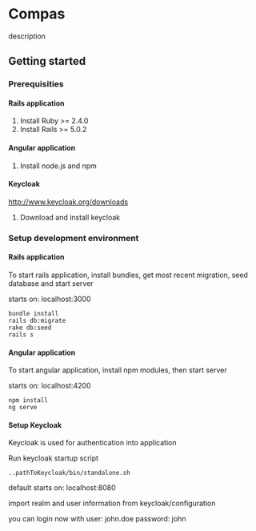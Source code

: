 # Compas

description

## Getting started
### Prerequisities
#### Rails application 
1) Install Ruby >= 2.4.0
2) Install Rails >= 5.0.2

#### Angular application
1) Install node.js and npm 

#### Keycloak 
http://www.keycloak.org/downloads
1) Download and install keycloak

### Setup development environment

#### Rails application
To start rails application, install bundles, get most recent migration, seed database and start server

starts on: localhost:3000
```
bundle install
rails db:migrate
rake db:seed
rails s
```

#### Angular application
To start angular application, install npm modules, then start server

starts on: localhost:4200 
```
npm install 
ng serve
```

#### Setup Keycloak 
Keycloak is used for authentication into application

Run keycloak startup script
```
..pathToKeycloak/bin/standalone.sh
```
default starts on: localhost:8080

import realm and user information from keycloak/configuration

you can login now with user: john.doe password: john


## 




